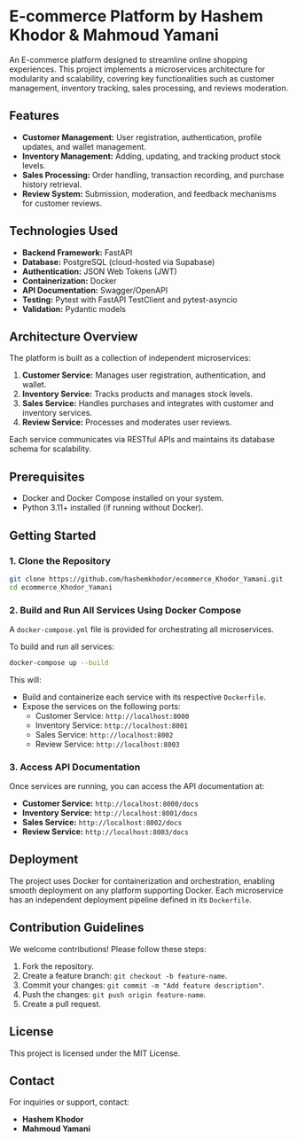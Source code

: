 # E-commerce Platform by Hashem Khodor & Mahmoud Yamani

An E-commerce platform designed to streamline online shopping experiences. This project implements a microservices architecture for modularity and scalability, covering key functionalities such as customer management, inventory tracking, sales processing, and reviews moderation.

## Features
- **Customer Management:** User registration, authentication, profile updates, and wallet management.
- **Inventory Management:** Adding, updating, and tracking product stock levels.
- **Sales Processing:** Order handling, transaction recording, and purchase history retrieval.
- **Review System:** Submission, moderation, and feedback mechanisms for customer reviews.

## Technologies Used
- **Backend Framework:** FastAPI
- **Database:** PostgreSQL (cloud-hosted via Supabase)
- **Authentication:** JSON Web Tokens (JWT)
- **Containerization:** Docker
- **API Documentation:** Swagger/OpenAPI
- **Testing:** Pytest with FastAPI TestClient and pytest-asyncio
- **Validation:** Pydantic models

## Architecture Overview
The platform is built as a collection of independent microservices:
1. **Customer Service:** Manages user registration, authentication, and wallet.
2. **Inventory Service:** Tracks products and manages stock levels.
3. **Sales Service:** Handles purchases and integrates with customer and inventory services.
4. **Review Service:** Processes and moderates user reviews.

Each service communicates via RESTful APIs and maintains its database schema for scalability.

## Prerequisites
- Docker and Docker Compose installed on your system.
- Python 3.11+ installed (if running without Docker).

## Getting Started

### 1. Clone the Repository
```bash
git clone https://github.com/hashemkhodor/ecommerce_Khodor_Yamani.git  
cd ecommerce_Khodor_Yamani  
```

### 2. Build and Run All Services Using Docker Compose
A `docker-compose.yml` file is provided for orchestrating all microservices.

To build and run all services:
```bash
docker-compose up --build
```  

This will:
- Build and containerize each service with its respective `Dockerfile`.
- Expose the services on the following ports:
  - Customer Service: `http://localhost:8000`
  - Inventory Service: `http://localhost:8001`
  - Sales Service: `http://localhost:8002`
  - Review Service: `http://localhost:8003`

### 3. Access API Documentation
Once services are running, you can access the API documentation at:
- **Customer Service:** `http://localhost:8000/docs`
- **Inventory Service:** `http://localhost:8001/docs`
- **Sales Service:** `http://localhost:8002/docs`
- **Review Service:** `http://localhost:8003/docs`

## Deployment
The project uses Docker for containerization and orchestration, enabling smooth deployment on any platform supporting Docker. Each microservice has an independent deployment pipeline defined in its `Dockerfile`.

## Contribution Guidelines
We welcome contributions! Please follow these steps:
1. Fork the repository.
2. Create a feature branch: `git checkout -b feature-name`.
3. Commit your changes: `git commit -m "Add feature description"`.
4. Push the changes: `git push origin feature-name`.
5. Create a pull request.

## License
This project is licensed under the MIT License.

## Contact
For inquiries or support, contact:
- **Hashem Khodor**
- **Mahmoud Yamani**
